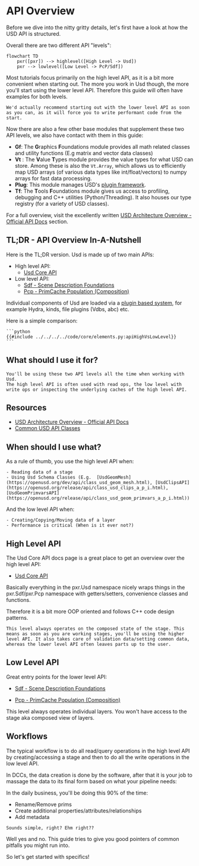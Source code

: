 # API Overview
Before we dive into the nitty gritty details, let's first have a look at how the USD API is structured.

Overall there are two different API "levels":

```mermaid
flowchart TD
    pxr([pxr]) --> highlevel([High Level -> Usd])
    pxr --> lowlevel([Low Level -> PcP/Sdf])
```

Most tutorials focus primarily on the high level API, as it is a bit more convenient when starting out. The more you work in Usd though, the more you'll start using the lower level API. Therefore this guide will often have examples for both levels.

~~~admonish tip
We'd actually recommend starting out with the lower level API as soon as you can, as it will force you to write performant code from the start.
~~~

Now there are also a few other base modules that supplement these two API levels, we also have contact with them in this guide:
- **Gf**: The **G**raphics **F**oundations module provides all math related classes and utility functions (E.g matrix and vector data classes)
- **Vt** : The **V**alue **T**ypes module provides the value types for what USD can store. Among these is also the `Vt.Array`, which allows us to efficiently map USD arrays (of various data types like int/float/vectors) to numpy arrays for fast data processing.
- **Plug**: This module manages USD's [plugin framework](../core/plugins/overview.md).
- **Tf**: The **T**ools **F**oundations module gives us access to profiling, debugging and C++ utilities (Python/Threading). It also houses our type registry (for a variety of USD classes).

For a full overview, visit the excellently written [USD Architecture Overview - Official API Docs](https://openusd.org/release/api/_usd__overview_and_purpose.html#Usd_ArchitecturalOverview) section.

## TL;DR - API Overview In-A-Nutshell
Here is the TL;DR version. Usd is made up of two main APIs:
- High level API:
    - [Usd Core API](https://openusd.org/release/api/usd_page_front.html)
- Low level API:
    - [Sdf - Scene Description Foundations](https://openusd.org/release/api/sdf_page_front.html)
    - [Pcp - PrimCache Population (Composition)](https://openusd.org/release/api/pcp_page_front.html)

Individual components of Usd are loaded via a [plugin based system](./plugins/overview.md), for example Hydra, kinds, file plugins (Vdbs, abc) etc.

Here is a simple comparison:
~~~admonish info title=""
```python
{{#include ../../../../code/core/elements.py:apiHighVsLowLevel}}
```
~~~

## What should I use it for?
~~~admonish tip
You'll be using these two API levels all the time when working with Usd.
The high level API is often used with read ops, the low level with write ops or inspecting the underlying caches of the high level API.
~~~

## Resources
- [USD Architecture Overview - Official API Docs](https://openusd.org/release/api/_usd__overview_and_purpose.html#Usd_ArchitecturalOverview)
- [Common USD API Classes](./resources.md)

## When should I use what?
As a rule of thumb, you use the high level API when:

~~~admonish info title=""
- Reading data of a stage
- Using Usd Schema Classes (E.g.  [UsdGeomMesh](https://openusd.org/dev/api/class_usd_geom_mesh.html), [UsdClipsAPI](https://openusd.org/release/api/class_usd_clips_a_p_i.html), [UsdGeomPrimvarsAPI](https://openusd.org/release/api/class_usd_geom_primvars_a_p_i.html)) 
~~~

And the low level API when:

~~~admonish info title=""
- Creating/Copying/Moving data of a layer
- Performance is critical (When is it ever not?)
~~~

## High Level API
The Usd Core API docs page is a great place to get an overview over the high level API:

- [Usd Core API](https://openusd.org/release/api/usd_page_front.html)

Basically everything in the pxr.Usd namespace nicely wraps things in the pxr.Sdf/pxr.Pcp namespace with getters/setters, convenience classes and functions.

Therefore it is a bit more OOP oriented and follows C++ code design patterns.

~~~admonish important
This level always operates on the composed state of the stage. This means as soon as you are working stages, you'll be using the higher level API. It also takes care of validation data/setting common data, whereas the lower level API often leaves parts up to the user.
~~~


## Low Level API
Great entry points for the lower level API:

- [Sdf - Scene Description Foundations](https://openusd.org/release/api/sdf_page_front.html)

- [Pcp - PrimCache Population (Composition)](https://openusd.org/release/api/pcp_page_front.html)

This level always operates individual layers. You won't have access to the stage aka composed view of layers.

## Workflows
The typical workflow is to do all read/query operations in the high level API by creating/accessing a stage and then to do all the write operations in the low level API.

In DCCs, the data creation is done by the software, after that it is your job to massage the data to its final form based on what your pipeline needs:

In the daily business, you'll be doing this 90% of the time:

- Rename/Remove prims
- Create additional properties/attributes/relationships
- Add metadata

~~~admonish danger title=""
Sounds simple, right? Ehm right??
~~~

Well yes and no. This guide tries to give you good pointers of common pitfalls you might run into.

So let's get started with specifics!




